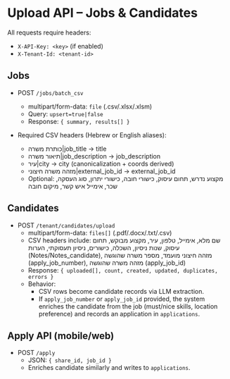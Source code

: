 # Upload API – Jobs & Candidates

All requests require headers:
- `X-API-Key: <key>` (if enabled)
- `X-Tenant-Id: <tenant-id>`

## Jobs

- POST `/jobs/batch_csv`
  - multipart/form-data: `file` (.csv/.xlsx/.xlsm)
  - Query: `upsert=true|false`
  - Response: `{ summary, results[] }`

- Required CSV headers (Hebrew or English aliases):
  - כותרת משרה|job_title -> title
  - תיאור משרה|job_description -> job_description
  - עיר|city -> city (canonicalization + coords derived)
  - מזהה משרה חיצוני|external_job_id -> external_job_id
  - Optional: מקצוע נדרש, תחום עיסוק, כישורי חובה, כישורי יתרון, סוג העסקה, שכר, אימייל איש קשר, מיקום חובה

## Candidates

- POST `/tenant/candidates/upload`
  - multipart/form-data: `files[]` (.pdf/.docx/.txt/.csv)
  - CSV headers include: שם מלא, אימייל, טלפון, עיר, מקצוע מבוקש, תחום עיסוק, שנות ניסיון, השכלה, כישורים, ניסיון תעסוקתי, הערות (Notes/Notes_candidate), מזהה חיצוני מועמד, מספר משרה שהוגשה (apply_job_number), מזהה משרה שהוגשה (apply_job_id)
  - Response: `{ uploaded[], count, created, updated, duplicates, errors }`
  - Behavior:
    - CSV rows become candidate records via LLM extraction.
    - If `apply_job_number` or `apply_job_id` provided, the system enriches the candidate from the job (must/nice skills, location preference) and records an application in `applications`.

## Apply API (mobile/web)

- POST `/apply`
  - JSON: `{ share_id, job_id }`
  - Enriches candidate similarly and writes to `applications`.

